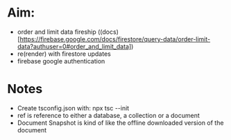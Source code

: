 # Aim:

- order and limit data fireship ((docs)[https://firebase.google.com/docs/firestore/query-data/order-limit-data?authuser=0#order_and_limit_data])
- re(render) with firestore updates
- firebase google authentication

# Notes

- Create tsconfig.json with: npx tsc --init
- ref is reference to either a database, a collection or a document
- Document Snapshot is kind of like the offline downloaded version of the document
